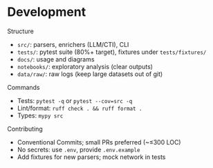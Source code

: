 # Development

Structure
- `src/`: parsers, enrichers (LLM/CTI), CLI
- `tests/`: pytest suite (80%+ target), fixtures under `tests/fixtures/`
- `docs/`: usage and diagrams
- `notebooks/`: exploratory analysis (clear outputs)
- `data/raw/`: raw logs (keep large datasets out of git)

Commands
- Tests: `pytest -q` or `pytest --cov=src -q`
- Lint/format: `ruff check . && ruff format .`
- Types: `mypy src`

Contributing
- Conventional Commits; small PRs preferred (~≤300 LOC)
- No secrets: use `.env`, provide `.env.example`
- Add fixtures for new parsers; mock network in tests

